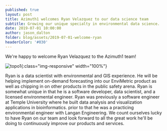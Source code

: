 ```yaml
---
published: true
layout: post
title: Azimuth1 welcomes Ryan Velazquez to our data science team
subtitle: Growing our unique specialty in environmental data science.
date: 2019-07-01 10:00:00
author: jason_dalton
folder: blog/assets/2019-07-01-welcome-ryan
headerColor: '#030'
---
```

We're happy to welcome Ryan Velazquez to the Azimuth1 team!  

![topo1]({{site.baseurl}}/{{page.folder}}/ryan-photo.jpg){:class="img-responsive" width="100%"}

Ryan is a data scientist with environmental and GIS experience. He will be helping implement on-demand forecasting into our EnviMetric product as well as chipping in on other products in the public safety arena.  Ryan is somewhat unique in that he is a software developer, data scientist, and a licensed environmental engineer.  Ryan was previously a software engineer at Temple University where he built data analysis and visualization applications in bioinformatics. prior to that he was a practicing environmental engineer with Langan Engineering. We count ourselves lucky to have Ryan on our team and look forward to all the great work he'll be doing to continuously improve our products and services.
